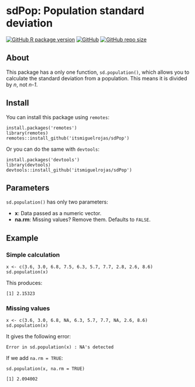 # sdPop: Population standard deviation

[![GitHub R package version](https://img.shields.io/github/r-package/v/itsmiguelrojas/sdPop?style=plastic)](https://github.com/itsmiguelrojas/sdPop/releases) [![GitHub](https://img.shields.io/github/license/itsmiguelrojas/sdPop?color=orange&style=plastic)](https://github.com/itsmiguelrojas/sdPop/blob/main/LICENSE) [![GitHub repo size](https://img.shields.io/github/repo-size/itsmiguelrojas/sdPop?color=green&label=size&style=plastic)]()

## About

This package has a only one function, `sd.population()`, which allows you to calculate the standard deviation from a population. This means it is divided by *n*,
not  *n-1*.

## Install

You can install this package using `remotes`:

```
install.packages('remotes')
library(remotes)
remotes::install_github('itsmiguelrojas/sdPop')
```

Or you can do the same with `devtools`:

```
install.packages('devtools')
library(devtools)
devtools::install_github('itsmiguelrojas/sdPop')
```

## Parameters

`sd.population()` has only two parameters:

- **x**: Data passed as a numeric vector.
- **na.rm**: Missing values? Remove them. Defaults to `FALSE`.

## Example

### Simple calculation

```
x <- c(3.6, 3.0, 6.8, 7.5, 6.3, 5.7, 7.7, 2.8, 2.6, 8.6)
sd.population(x)
```

This produces:

```
[1] 2.15323
```

### Missing values

```
x <- c(3.6, 3.0, 6.8, NA, 6.3, 5.7, 7.7, NA, 2.6, 8.6)
sd.population(x)
```

It gives the following error:

```
Error in sd.population(x) : NA's detected
```

If we add `na.rm = TRUE`:

```
sd.population(x, na.rm = TRUE)

[1] 2.094002
```
